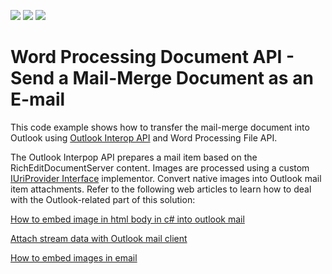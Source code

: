 <!-- default badges list -->
![](https://img.shields.io/endpoint?url=https://codecentral.devexpress.com/api/v1/VersionRange/142556795/18.1.3%2B)
[![](https://img.shields.io/badge/Open_in_DevExpress_Support_Center-FF7200?style=flat-square&logo=DevExpress&logoColor=white)](https://supportcenter.devexpress.com/ticket/details/T830554)
[![](https://img.shields.io/badge/📖_How_to_use_DevExpress_Examples-e9f6fc?style=flat-square)](https://docs.devexpress.com/GeneralInformation/403183)
<!-- default badges end -->
# Word Processing Document API - Send a Mail-Merge Document as an E-mail

This code example shows how to transfer the mail-merge document into Outlook using <a href="https://docs.microsoft.com/en-us/office/client-developer/outlook/pia/welcome-to-the-outlook-primary-interop-assembly-reference">Outlook Interop API</a> and Word Processing File API.

The Outlook Interpop API prepares a mail item based on the RichEditDocumentServer content. Images are processed using a custom <a href="https://docs.devexpress.com/OfficeFileAPI/DevExpress.Office.Services.IUriProvider">IUriProvider Interface</a> implementor. Convert native images into Outlook mail item attachments. Refer to the following web articles to learn how to deal with the Outlook-related part of this solution:

<a href="http://social.msdn.microsoft.com/Forums/en-US/vsto/thread/6c063b27-7e8a-4963-ad5f-ce7e5ffb2c64/">How to embed image in html body in c# into outlook mail</a>

<a href="http://social.msdn.microsoft.com/Forums/pl/outlookdev/thread/17efe46b-18fe-450f-9f6e-d8bb116161d8">Attach stream data with Outlook mail client</a>

<a href="http://stackoverflow.com/questions/4312687/how-to-embed-images-in-email">How to embed images in email</a>
